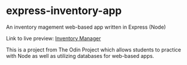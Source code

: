 # express-inventory-app
An inventory magement web-based app written in Express (Node)

Link to live preview: <a href='https://blooming-dawn-98733.herokuapp.com/catalog' target="_blank">Inventory Manager</a>

This is a project from The Odin Project which allows students to practice with Node as well as utilizing databases for web-based apps.
